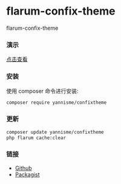 # flarum-confix-theme
flarum-confix-theme

### 演示

[点击查看](https://flarum.pro/)

### 安装

使用 composer 命令进行安装:

```sh
composer require yannisme/confixtheme
```

### 更新

```sh
composer update yannisme/confixtheme
php flarum cache:clear
```

### 链接

- [Github](https://github.com/yannisme/flarum-confix-theme)
- [Packagist](https://packagist.org/packages/yannisme/confixtheme)
